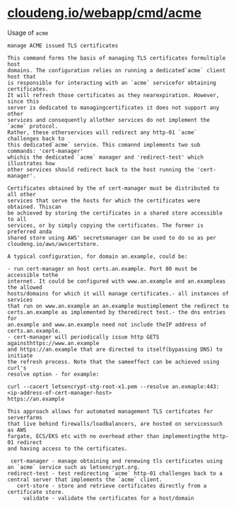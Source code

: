 # [cloudeng.io/webapp/cmd/acme](https://pkg.go.dev/cloudeng.io/webapp/cmd/acme?tab=doc)


Usage of `acme`

    manage ACME issued TLS certificates

    This command forms the basis of managing TLS certificates formultiple host
    domains. The configuration relies on running a dedicated`acme` client host that
    is responsible for interacting with an `acme` servicefor obtaining certificates.
    It will refresh those certificates as they nearexpiration. However, since this
    server is dedicated to managingcertificates it does not support any other
    services and consequently allother services do not implement the `acme` protocol.
    Rather, these otherservices will redirect any http-01 `acme` challenges back to
    this dedicated`acme` service. This comannd implements two sub commands: 'cert-manager'
    whichis the dedicated `acme` manager and 'redirect-test' which illustrates how
    other services should redirect back to the host running the 'cert-manager'.

    Certificates obtained by the of cert-manager must be distributed to all other
    services that serve the hosts for which the certificates were obtained. Thiscan
    be achieved by storing the certificates in a shared store accessible to all
    services, or by simply copying the certificates. The former is preferred anda
    shared store using AWS' secretsmanager can be used to do so as per
    cloudeng.io/aws/awscertstore.

    A typical configuration, for domain an.example, could be:

    - run cert-manager on host certs.an.example. Port 80 must be accessible tothe
    internet. It could be configured with www.an.example and an.exampleas the allowed
    hosts/domains for which it will manage certificates.- all instances of services
    that run on www.an.example an an.example mustimplement the redirect to
    certs.an.example as implemented by theredirect test.- the dns entries for
    an.example and www.an.example need not include theIP address of certs.an.example.
    - cert-manager will periodically issue http GETS againsthttps://www.an.example
    and https://an.example that are directed to itself(bypassing DNS) to initiate
    the refresh process. Note that the sameeffect can be achieved using curl's
    resolve option - for example:

    curl --cacert letsencrypt-stg-root-x1.pem --resolve an.exmaple:443:<ip-address-of-cert-manager-host>
    https://an.example

    This approach allows for automated management TLS certifcates for serverfarms
    that live behind firewalls/loadbalancers, are hosted on servicessuch as AWS
    fargate, ECS/EKS etc with no overhead other than implementingthe http-01 redirect
    and having access to the certificates.

     cert-manager - manage obtaining and renewing tls certificates using an `acme` service such as letsencrypt.org.
    redirect-test - test redirecting `acme` http-01 challenges back to a central server that implements the `acme` client.
       cert-store - store and retrieve certificates directly from a certificate store.
         validate - validate the certificates for a host/domain


